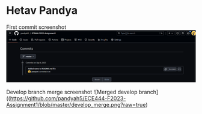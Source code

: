 # Hetav Pandya

First commit screenshot
![First commit](https://github.com/pandyah5/ECE444-F2023-Assignment1/blob/master/first_commit.png?raw=true)

Develop branch merge screenshot
![Merged develop branch]((https://github.com/pandyah5/ECE444-F2023-Assignment1/blob/master/develop_merge.png?raw=true)
